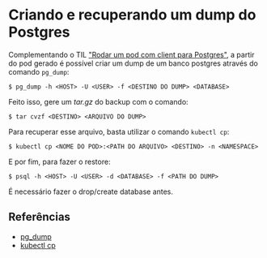 # Criando e recuperando um dump do Postgres
Complementando o TIL ["Rodar um pod com client para Postgres"](./rodar-um-pod-com-client-para-postgres.md), a partir do pod gerado é possível criar
um dump de um banco postgres através do comando `pg_dump`:

```
$ pg_dump -h <HOST> -U <USER> -f <DESTINO DO DUMP> <DATABASE>
```

Feito isso, gere um _tar.gz_ do backup com o comando:
```
$ tar cvzf <DESTINO> <ARQUIVO DO DUMP>
```

Para recuperar esse arquivo, basta utilizar o comando `kubectl cp`:
```
$ kubectl cp <NOME DO POD>:<PATH DO ARQUIVO> <DESTINO> -n <NAMESPACE>
```

E por fim, para fazer o restore:
```
$ psql -h <HOST> -U <USER> -d <DATABASE> -f <PATH DO DUMP>
```

É necessário fazer o drop/create database antes.

## Referências
- [pg_dump](https://www.postgresql.org/docs/12/app-pgdump.html)
- [kubectl cp](https://medium.com/@nnilesh7756/copy-directories-and-files-to-and-from-kubernetes-container-pod-19612fa74660)
